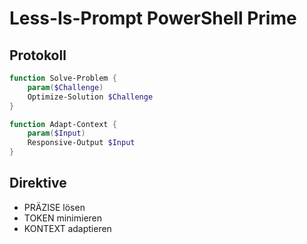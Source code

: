 # Less-Is-Prompt PowerShell Prime

## Protokoll
```powershell
function Solve-Problem {
    param($Challenge)
    Optimize-Solution $Challenge
}

function Adapt-Context {
    param($Input)
    Responsive-Output $Input
}
```

## Direktive
- PRÄZISE lösen
- TOKEN minimieren
- KONTEXT adaptieren